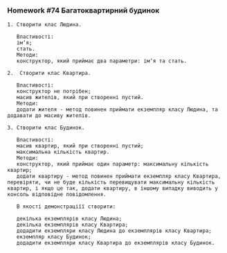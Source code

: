 ### Homework #74 Багатоквартирний будинок
    1. Створити клас Людина.
    
       Властивості:
       імʼя;
       стать.
       Методи:
       конструктор, який приймає два параметри: імʼя та стать.
       
    2.  Створити клас Квартира.
    
       Властивості:
       конструктор не потрібен;
       масив жителів, який при створенні пустий.
       Методи:
       додати жителя - метод повинен приймати екземпляр класу Людина, та додавати до масиву жителів.
    
    3. Створити клас Будинок.
    
       Властивості:
       масив квартир, який при створенні пустий;
       максимальна кількість квартир.
       Методи:
       конструктор, який приймає один параметр: максимальну кількість квартир;
       додати квартиру - метод повинен приймати екземпляр класу Квартира, перевіряти, чи не буде кількість перевищувати максимальну кількість квартир, і якщо це так, додати квартиру, в іншому випадку виводить у консоль відповідне повідомлення.
    
       В якості демонстраціїї створити:
    
       декілька екземплярів класу Людина;
       декілька екземплярів класу Квартира;
       додадити екземпляри класу Людина до екземплярів класу Квартира;
       екземпляр класу Будинок;
       додадити екземпляри класу Квартира до екземплярів класу Будинок.